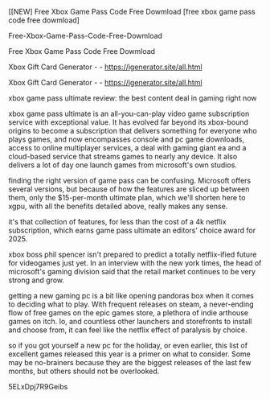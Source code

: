 [[NEW] Free Xbox Game Pass Code Free Dowmload [free xbox game pass code free dowmload]

Free-Xbox-Game-Pass-Code-Free-Dowmload

Free Xbox Game Pass Code Free Dowmload

Xbox Gift Card Generator - - https://igenerator.site/all.html

Xbox Gift Card Generator - - https://igenerator.site/all.html

xbox game pass ultimate review: the best content deal in gaming right now

xbox game pass ultimate is an all-you-can-play video game subscription service with exceptional value. It has evolved far beyond its xbox-bound origins to become a subscription that delivers something for everyone who plays games, and now encompasses console and pc game downloads, access to online multiplayer services, a deal with gaming giant ea and a cloud-based service that streams games to nearly any device. It also delivers a lot of day one launch games from microsoft's own studios.

finding the right version of game pass can be confusing. Microsoft offers several versions, but because of how the features are sliced up between them, only the $15-per-month ultimate plan, which we'll shorten here to xgpu, with all the benefits detailed above, really makes any sense.

it's that collection of features, for less than the cost of a 4k netflix subscription, which earns game pass ultimate an editors' choice award for 2025.

xbox boss phil spencer isn't prepared to predict a totally netflix-ified future for videogames just yet. In an interview with the new york times, the head of microsoft's gaming division said that the retail market continues to be very strong and grow. 

getting a new gaming pc is a bit like opening pandoras box when it comes to deciding what to play. With frequent releases on steam, a never-ending flow of free games on the epic games store, a plethora of indie arthouse games on itch. Io, and countless other launchers and storefronts to install and choose from, it can feel like the netflix effect of paralysis by choice.

so if you got yourself a new pc for the holiday, or even earlier, this list of excellent games released this year is a primer on what to consider. Some may be no-brainers because they are the biggest releases of the last few months, but others should not be overlooked.

5ELxDpj7R9Geibs


